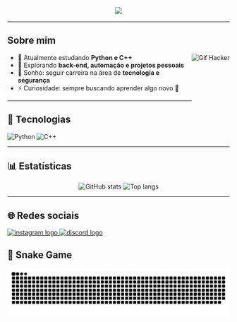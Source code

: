 <!-- Banner animado -->
<p align="center">
  <img src="https://readme-typing-svg.herokuapp.com?font=Fira+Code&size=22&duration=4000&pause=1000&color=00F7F7&center=true&vCenter=true&width=600&lines=👋+Olá,+eu+sou+Jefferson!;💻+Programador+Júnior;🚀+Sempre+aprendendo+novas+tecnologias">
</p>

---

<h2 align="left">Sobre mim</h2>

<img align="right" height="130" src="https://media1.tenor.com/m/nPd-ijwBSKQAAAAd/hacker-pc.gif" alt="Gif Hacker" />

- 🔭 Atualmente estudando **Python e C++**  
- 🌱 Explorando **back-end, automação e projetos pessoais**  
- 🎯 Sonho: seguir carreira na área de **tecnologia e segurança**  
- ⚡ Curiosidade: sempre buscando aprender algo novo 🚀  

---

<h2 align="left">🚀 Tecnologias</h2>

<div align="left">
  <img src="https://cdn.jsdelivr.net/gh/devicons/devicon/icons/python/python-original.svg" height="40" alt="Python" />
  <img src="https://cdn.jsdelivr.net/gh/devicons/devicon/icons/cplusplus/cplusplus-original.svg" height="40" alt="C++" />
</div>

---

<h2 align="left">📊 Estatísticas</h2>

<div align="center">
  <img src="https://github-readme-stats.vercel.app/api?username=jeffpro013&show_icons=true&theme=github_dark&include_all_commits=true&count_private=true" height="150" alt="GitHub stats" />
  <img src="https://github-readme-stats.vercel.app/api/top-langs?username=jeffpro013&layout=compact&langs_count=6&theme=github_dark" height="150" alt="Top langs" />
</div>

---

<h2 align="left">🌐 Redes sociais</h2>

<div align="left">
<a href="https://www.instagram.com/jeffin___031/" target="_blank">
    <img src="https://img.shields.io/static/v1?message=Instagram&logo=instagram&label=&color=E4405F&logoColor=white&labelColor=&style=for-the-badge" height="35" alt="instagram logo"  />
  </a>
  <a href="https://discord.com/users/jefferson7950" target="_blank">
    <img src="https://img.shields.io/static/v1?message=Discord&logo=discord&label=&color=7289DA&logoColor=white&labelColor=&style=for-the-badge" height="35" alt="discord logo"  />
  </a>
</div>

<h2 align="left">🐍 Snake Game</h2>

<picture>
  <source media="(prefers-color-scheme: dark)" srcset="https://raw.githubusercontent.com/platane/snk/output/github-contribution-grid-snake-dark.svg" />
  <source media="(prefers-color-scheme: light)" srcset="https://raw.githubusercontent.com/platane/snk/output/github-contribution-grid-snake.svg" />
  <img alt="snake animation" src="https://raw.githubusercontent.com/platane/snk/output/github-contribution-grid-snake.svg" />
</picture>
